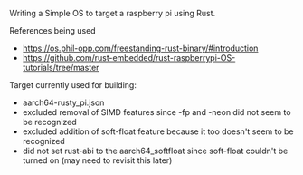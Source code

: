 Writing a Simple OS to target a raspberry pi using Rust.

References being used
 - https://os.phil-opp.com/freestanding-rust-binary/#introduction
 - https://github.com/rust-embedded/rust-raspberrypi-OS-tutorials/tree/master


Target currently used for building:
 - aarch64-rusty_pi.json
  - excluded removal of SIMD features since -fp and -neon did not seem to be recognized
  - excluded addition of soft-float feature because it too doesn't seem to be recognized
  - did not set rust-abi to the aarch64_softfloat since soft-float couldn't be turned on (may need to revisit this later)
